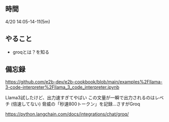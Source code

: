 


## 時間

4/20 14:05-14-11(5m)

## やること

- groqとは？を知る

## 備忘録

https://github.com/e2b-dev/e2b-cookbook/blob/main/examples%2Fllama-3-code-interpreter%2Fllama_3_code_interpreter.ipynb

Llama3試したけど、出力速すぎてやばい
この文量が一瞬で出力されるのはレベチ (倍速してない)
脅威の「秒速800トークン」を記録...さすがGroq

https://python.langchain.com/docs/integrations/chat/groq/